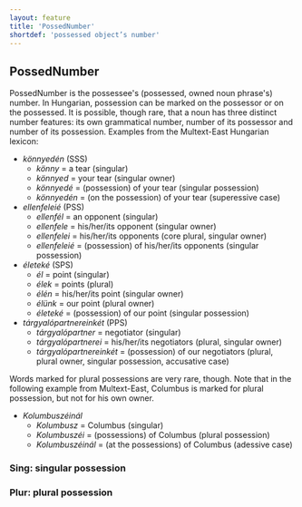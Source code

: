 ```yaml
---
layout: feature
title: 'PossedNumber'
shortdef: 'possessed object’s number'
---
```


## PossedNumber

PossedNumber
is the possessee's (possessed, owned noun phrase's) number. In
Hungarian, possession can be marked on the possessor or on the
possessed. It is possible, though rare, that a noun has three
distinct number features: its own grammatical number, number of its
possessor and number of its possession. Examples from the
Multext-East Hungarian lexicon:

* <I>könnyedén</I> (SSS)
  * <I>könny</I> = a tear (singular)
  * <I>könnyed</I> = your tear (singular owner)
  * <I>könnyedé</I> = (possession) of your tear (singular possession)
  * <I>könnyedén</I> = (on the possession) of your tear (superessive case)
* <I>ellenfeleié</I> (PSS)
  * <I>ellenfél</I> = an opponent (singular)
  * <I>ellenfele</I> = his/her/its opponent (singular owner)
  * <I>ellenfelei</I> = his/her/its opponents (core plural, singular owner)
  * <I>ellenfeleié</I> = (possession) of his/her/its opponents (singular possession)
* <I>életeké</I> (SPS)
  * <I>él</I> = point (singular)
  * <I>élek</I> = points (plural)
  * <I>élén</I> = his/her/its point (singular owner)
  * <I>élünk</I> = our point (plural owner)
  * <I>életeké</I> = (possession) of our point (singular possession)
* <I>tárgyalópartnereinkét</I> (PPS)
  * <I>tárgyalópartner</I> = negotiator (singular)
  * <I>tárgyalópartnerei</I> = his/her/its negotiators (plural, singular owner)
  * <I>tárgyalópartnereinkét</I> = (possession) of our negotiators (plural, plural owner, singular possession, accusative case)

Words marked for plural possessions are very rare, though. Note
that in the following example from Multext-East, Columbus is marked
for plural possession, but not for his own owner. 

* <I>Kolumbuszéinál</I>
  * <I>Kolumbusz</I> = Columbus (singular)
  * <I>Kolumbuszéi</I> = (possessions) of Columbus (plural possession)
  * <I>Kolumbuszéinál</I> = (at the possessions) of Columbus (adessive case)

### Sing: singular possession

### Plur: plural possession
<!-- Interlanguage links updated Út zář 29 20:31:38 CEST 2020 -->
